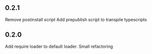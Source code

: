 0.2.1
-----

Remove postinstall script
Add prepublish script to transpile typescripts

0.2.0
-----

Add require loader to default loader.
Small refactoring
